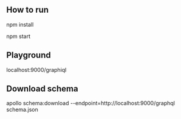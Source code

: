 ##  How to run
npm install

npm start

## Playground
localhost:9000/graphiql

## Download schema
apollo schema:download --endpoint=http://localhost:9000/graphql schema.json
